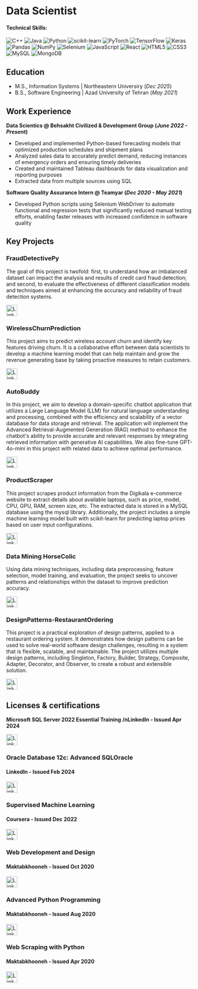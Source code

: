 # Data Scientist
#### Technical Skills: 
![C++](https://img.shields.io/badge/c++-%2300599C.svg?logo=c%2B%2B&logoColor=white)
![Java](https://img.shields.io/badge/Java-ED8B00?logo=java&logoColor=white)
![Python](https://img.shields.io/badge/Python-3776AB?logo=python&logoColor=white)
![scikit-learn](https://img.shields.io/badge/scikit--learn-%23F7931E.svg?logo=scikit-learn&logoColor=white)
![PyTorch](https://img.shields.io/badge/PyTorch-%23EE4C2C.svg?logo=PyTorch&logoColor=white)
![TensorFlow](https://img.shields.io/badge/TensorFlow-%23FF6F00.svg?logo=TensorFlow&logoColor=white)
![Keras](https://img.shields.io/badge/Keras-%23D00000.svg?logo=Keras&logoColor=white)
![Pandas](https://img.shields.io/badge/pandas-%23150458.svg?logo=pandas&logoColor=white)
![NumPy](https://img.shields.io/badge/numpy-%23013243.svg?logo=numpy&logoColor=white)
![Selenium](https://img.shields.io/badge/-selenium-%43B02A?logo=selenium&logoColor=white)
![JavaScript](https://img.shields.io/badge/JavaScript-F7DF1E?logo=javascript&logoColor=black)
![React](https://img.shields.io/badge/React-20232A?logo=react&logoColor=61DAFB)
![HTML5](https://img.shields.io/badge/HTML5-E34F26?logo=html5&logoColor=white)
![CSS3](https://img.shields.io/badge/CSS3-1572B6?logo=css3&logoColor=white)
![MySQL](https://img.shields.io/badge/mysql-4479A1.svg?logo=mysql&logoColor=white)
![MongoDB](https://img.shields.io/badge/MongoDB-%234ea94b.svg?logo=mongodb&logoColor=white)

## Education
- M.S., Information Systems | Northeastern Universiry (_Dec 2025_)
- B.S., Software Engineering | Azad University of Tehran (_May 2021_)

## Work Experience
**Data Scientics @ Behsakht Civilized & Development Group (_June 2022 - Present_)**
- Developed and implemented Python-based forecasting models that optimized production schedules and shipment plans 
- Analyzed sales data to accurately predict demand, reducing instances of emergency orders and ensuring timely deliveries
- Created and maintained Tableau dashboards for data visualization and reporting purposes
- Extracted data from multiple sources using SQL

**Software Quality Assurance Intern @ Teamyar (_Dec 2020 - May 2021_)**
- Developed Python scripts using Selenium WebDriver to automate functional and regression tests that significantly reduced manual testing efforts, enabling faster releases with increased confidence in software quality

## Key Projects
### FraudDetectivePy
The goal of this project is twofold: first, to understand how an imbalanced dataset can impact the analysis and results of credit card fraud detection; and second, to evaluate the effectiveness of different classification models and techniques aimed at enhancing the accuracy and reliability of fraud detection systems.
<p><a href="https://github.com/Faridghr/FraudDetectivePy" target="_blank"><img alt="LinkedIn" src="https://img.shields.io/badge/link-0A0A0A.svg?&style=for-the-badge&logo=github&logoColor=white"  height="30px"/></a></p>

### WirelessChurnPrediction
This project aims to predict wireless account churn and identify key features driving churn. It is a collaborative effort between data scientists to develop a machine learning model that can help maintain and grow the revenue generating base by taking proactive measures to retain customers.
<p><a href="https://github.com/Faridghr/WirelessChurnPrediction" target="_blank"><img alt="LinkedIn" src="https://img.shields.io/badge/link-0A0A0A.svg?&style=for-the-badge&logo=github&logoColor=white"  height="30px"/></a></p>

### AutoBuddy
In this project, we aim to develop a domain-specific chatbot application that utilizes a Large Language Model (LLM) for natural language understanding and processing, combined with the efficiency and scalability of a vector database for data storage and retrieval. The application will implement the Advanced Retrieval-Augmented Generation (RAG) method to enhance the chatbot's ability to provide accurate and relevant responses by integrating retrieved information with generative AI capabilities. We also fine-tune GPT-4o-mini in this project with related data to achieve optimal performance.
<p><a href="https://github.com/Faridghr/AutoBuddy-Car-Shopping-Chatbot" target="_blank"><img alt="LinkedIn" src="https://img.shields.io/badge/link-0A0A0A.svg?&style=for-the-badge&logo=github&logoColor=white"  height="30px"/></a></p>

### ProductScraper
This project scrapes product information from the Digikala e-commerce website to extract details about available laptops, such as price, model, CPU, GPU, RAM, screen size, etc. The extracted data is stored in a MySQL database using the mysql library. Additionally, the project includes a simple machine learning model built with scikit-learn for predicting laptop prices based on user input configurations.
<p><a href="https://github.com/Faridghr/ProductScraper" target="_blank"><img alt="LinkedIn" src="https://img.shields.io/badge/link-0A0A0A.svg?&style=for-the-badge&logo=github&logoColor=white"  height="30px"/></a></p>

### Data Mining HorseColic
Using data mining techniques, including data preprocessing, feature selection, model training, and evaluation, the project seeks to uncover patterns and relationships within the dataset to improve prediction accuracy.
<p><a href="https://github.com/Faridghr/horse-survival-data-mining" target="_blank"><img alt="LinkedIn" src="https://img.shields.io/badge/link-0A0A0A.svg?&style=for-the-badge&logo=github&logoColor=white"  height="30px"/></a></p>

### DesignPatterns-RestaurantOrdering
This project is a practical exploration of design patterns, applied to a restaurant ordering system. It demonstrates how design patterns can be used to solve real-world software design challenges, resulting in a system that is flexible, scalable, and maintainable. The project utilizes multiple design patterns, including Singleton, Factory, Builder, Strategy, Composite, Adapter, Decorator, and Observer, to create a robust and extensible solution.
<p><a href="https://github.com/Faridghr/DesignPatterns-RestaurantOrdering" target="_blank"><img alt="LinkedIn" src="https://img.shields.io/badge/link-0A0A0A.svg?&style=for-the-badge&logo=github&logoColor=white"  height="30px"/></a></p>

## Licenses & certifications
**Microsoft SQL Server 2022 Essential Training**
**/nLinkedIn - Issued Apr 2024**
<p><a href="https://www.linkedin.com/learning/certificates/7de1e9db66742cb7fd279fd72ba96b32e3a7158788ef834a2e5522a390a49efe?lipi=urn%3Ali%3Apage%3Ad_flagship3_profile_view_base_certifications_details%3B47KA4eumQfGBI9E4Y5%2FOAA%3D%3D" target="_blank"><img alt="LinkedIn" src="https://img.shields.io/badge/Show%20credential-4A4A4A.svg?&style=for-the-badge&logo=&logoColor=white"  height="30px"/></a></p>

### Oracle Database 12c: Advanced SQLOracle 
#### LinkedIn - Issued Feb 2024
<p><a href="https://www.linkedin.com/learning/certificates/ad55e62ce4534035c88e2f5c06b33217dbd43b7bf288f1c5d34e2e958351a59f?lipi=urn%3Ali%3Apage%3Ad_flagship3_profile_view_base_certifications_details%3B47KA4eumQfGBI9E4Y5%2FOAA%3D%3D" target="_blank"><img alt="LinkedIn" src="https://img.shields.io/badge/Show%20credential-4A4A4A.svg?&style=for-the-badge&logo=&logoColor=white"  height="30px"/></a></p>

### Supervised Machine Learning
#### Coursera - Issued Dec 2022
<p><a href="https://coursera.org/verify/LQWUU2RS42F9/" target="_blank"><img alt="LinkedIn" src="https://img.shields.io/badge/Show%20credential-4A4A4A.svg?&logo=&style=for-the-badge&logoColor=white"  height="30px"/></a></p>

### Web Development and Design
#### Maktabkhooneh - Issued Oct 2020
<p><a href="https://maktabkhooneh.org/certificates/MK-CY83QT/" target="_blank"><img alt="LinkedIn" src="https://img.shields.io/badge/Show%20credential-4A4A4A.svg?&style=for-the-badge&logo=&logoColor=white"  height="30px"/></a></p>

### Advanced Python Programming 
#### Maktabkhooneh - Issued Aug 2020
<p><a href="https://maktabkhooneh.org/certificates/MK-URWTRV/" target="_blank"><img alt="LinkedIn" src="https://img.shields.io/badge/Show%20credential-4A4A4A.svg?&style=for-the-badge&logo=&logoColor=white"  height="30px"/></a></p>

### Web Scraping with Python
#### Maktabkhooneh - Issued Apr 2020
<p><a href="https://maktabkhooneh.org/certificates/MK-YRS8PG/" target="_blank"><img alt="LinkedIn" src="https://img.shields.io/badge/Show%20credential-4A4A4A.svg?&style=for-the-badge&logo=&logoColor=white"  height="30px"/></a></p>


